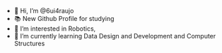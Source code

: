 - 👋 Hi, I’m @6ui4raujo
- 📚 New Github Profile for studying
- 👀 I’m interested in Robotics,
- 🌱 I’m currently learning Data Design and Development and Computer Structures



<!---
6ui4raujo/6ui4raujo is a ✨ special ✨ repository because its `README.md` (this file) appears on your GitHub profile.
You can click the Preview link to take a look at your changes.
--->
